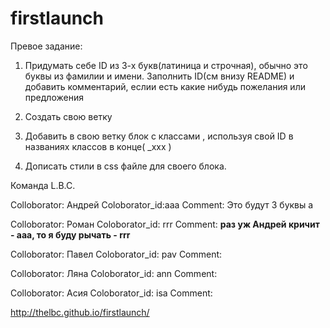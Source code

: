﻿# firstlaunch

Превое задание:

1. Придумать себе ID из 3-х букв(латиница и строчная), обычно это буквы из фамилии и имени.
Заполнить ID(см внизу README) и добавить комментарий, еслии есть какие нибудь пожелания или предложения

2. Создать свою ветку

3. Добавить в свою ветку блок с классами , используя свой ID в названиях классов в конце( _xxx )

4. Дописать стили в css файле для своего блока.

Команда L.B.C.

Colloborator: Андрей
Coloborator_id:aaa
Comment: Это будут 3 буквы a

Colloborator: Роман
Coloborator_id: rrr
Comment: **раз уж Андрей кричит - ааа, то я буду рычать - rrr**

Colloborator: Павел 
Coloborator_id: pav
Comment:

Colloborator: Ляна
Coloborator_id: ann
Comment:

Colloborator: Асия
Coloborator_id: isa
Comment:

http://thelbc.github.io/firstlaunch/
